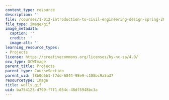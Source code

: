 ```yaml
---
content_type: resource
description: ''
file: /courses/1-012-introduction-to-civil-engineering-design-spring-2002/ba754123d799f7f1054c48df5948bc3a_wells.gif
file_type: image/gif
image_metadata:
  caption: ''
  credit: ''
  image-alt: ''
learning_resource_types:
- Projects
license: https://creativecommons.org/licenses/by-nc-sa/4.0/
ocw_type: OCWImage
parent_title: Projects
parent_type: CourseSection
parent_uid: f8b0d6b1-f7dd-6844-98e9-c108bc9a5a37
resourcetype: Image
title: wells.gif
uid: ba754123-d799-f7f1-054c-48df5948bc3a
---
```

